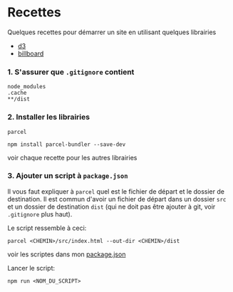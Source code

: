# Recettes

Quelques recettes pour démarrer un site en utilisant quelques librairies

* [d3]()
* [billboard]()

### 1. S'assurer que `.gitignore` contient

```
node_modules
.cache
**/dist
```

### 2. Installer les librairies

`parcel`

```
npm install parcel-bundler --save-dev
```

voir chaque recette pour les autres librairies

### 3. Ajouter un script à `package.json`

Il vous faut expliquer à `parcel` quel est le fichier de départ et le dossier de destination. Il est commun d'avoir un fichier de départ dans un dossier `src` et un dossier de destination `dist` (qui ne doit pas être ajouter à git, voir `.gitignore` plus haut).

Le script ressemble à ceci:

```
parcel <CHEMIN>/src/index.html --out-dir <CHEMIN>/dist
```

voir les scriptes dans mon [package.json](https://github.com/idris-maps/heig-datavis-2020/blob/master/package.json)

Lancer le script:

```
npm run <NOM_DU_SCRIPT>
```